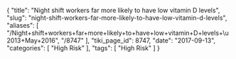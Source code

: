 {
    "title": "Night shift workers far more likely to have low vitamin D levels",
    "slug": "night-shift-workers-far-more-likely-to-have-low-vitamin-d-levels",
    "aliases": [
        "/Night+shift+workers+far+more+likely+to+have+low+vitamin+D+levels+\u2013+May+2016",
        "/8747"
    ],
    "tiki_page_id": 8747,
    "date": "2017-09-13",
    "categories": [
        "High Risk"
    ],
    "tags": [
        "High Risk"
    ]
}